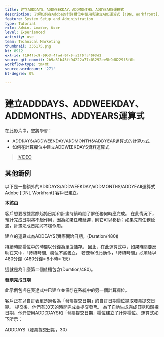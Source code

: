 ```yaml
---
title: 建立ADDDAYS、ADDWEEKDAY、ADDMONTHS、ADDYEARS運算式
description: 了解如何在Adobe的計算欄位中使用和建立ADD運算式 [!DNL Workfront].
feature: System Setup and Administration
type: Tutorial
role: Admin, Leader, User
level: Experienced
activity: use
team: Technical Marketing
thumbnail: 335175.png
kt: 8912
exl-id: f194fbc8-99b3-4fed-9fc5-a2f5fa4593d2
source-git-commit: 2b9a31b45ff94222a77c05292ee5b9d8229f5f0b
workflow-type: tm+mt
source-wordcount: '271'
ht-degree: 0%

---
```


# 建立ADDDAYS、ADDWEEKDAY、ADDMONTHS、ADDYEARS運算式

在此影片中，您將學習：

* ADDDAYS/ADDWEEKDAY/ADDMONTHS/ADDYEAR運算式的計算方式
* 如何在計算欄位中建立ADDWEEKDAYS資料運算式

>[!VIDEO](https://video.tv.adobe.com/v/335175/?quality=12)

## 其他範例

以下是一些額外的ADDDAYS/ADDWEEKDAY/ADDMONTHS/ADDYEAR運算式Adobe [!DNL Workfront] 客戶已建立。

**本該由**

客戶想要根據實際起始日期和計畫持續時間了解任務何時應完成。 在此情況下，預計完成日期將不起作用，因為如果任務延遲，則它可以移動；如果先前任務延遲，計畫完成日期將不起作用。

建立的運算式為ADDDAYS(實際開始日期，(Duration/480))

持續時間欄位中的時間以分鐘為單位儲存。 因此，在此運算式中，如果時間要反映在天中，「持續時間」欄位不能獨立。 若要執行此動作，「持續時間」必須除以480分鐘（480分鐘= 8小時= 1天）

這就是為什麼第二個值槽包含(Duration/480)。


**發票完成日期**

此示例包括在表達式中已建立並保存在系統中的另一個計算欄位。

客戶正在以自訂表單透過名為「發票提交日期」的自訂日期欄位擷取發票提交日期。 提交後，他們有30天的時間完成並提交發票。 為了自動生成完成日期和歸檔日期，他們使用ADDDDAYS和「發票提交日期」欄位建立了計算欄位。 運算式如下所示：

ADDDAYS（發票提交日期，30）

